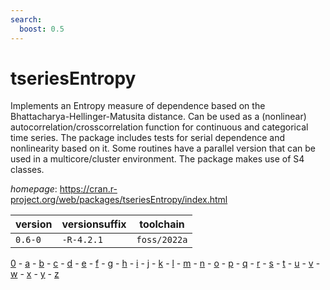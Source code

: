 ```yaml
---
search:
  boost: 0.5
---
```

# tseriesEntropy

Implements an Entropy measure of dependence based on the Bhattacharya-Hellinger-Matusita distance.  Can be used as a (nonlinear) autocorrelation/crosscorrelation function for continuous and categorical time series.  The package includes tests for serial dependence and nonlinearity based on it.  Some routines have a parallel version that can be used in a multicore/cluster environment.  The package makes use of S4 classes.

*homepage*: <https://cran.r-project.org/web/packages/tseriesEntropy/index.html>

version | versionsuffix | toolchain
--------|---------------|----------
``0.6-0`` | ``-R-4.2.1`` | ``foss/2022a``

[0](../0/index.md) - [a](../a/index.md) - [b](../b/index.md) - [c](../c/index.md) - [d](../d/index.md) - [e](../e/index.md) - [f](../f/index.md) - [g](../g/index.md) - [h](../h/index.md) - [i](../i/index.md) - [j](../j/index.md) - [k](../k/index.md) - [l](../l/index.md) - [m](../m/index.md) - [n](../n/index.md) - [o](../o/index.md) - [p](../p/index.md) - [q](../q/index.md) - [r](../r/index.md) - [s](../s/index.md) - [t](../t/index.md) - [u](../u/index.md) - [v](../v/index.md) - [w](../w/index.md) - [x](../x/index.md) - [y](../y/index.md) - [z](../z/index.md)

